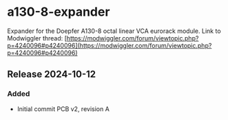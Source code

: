 # a130-8-expander
Expander for the Doepfer A130-8 octal linear VCA eurorack module.
Link to Modwiggler thread: [https://modwiggler.com/forum/viewtopic.php?p=4240096#p4240096](https://modwiggler.com/forum/viewtopic.php?p=4240096#p4240096)

## Release 2024-10-12

### Added
- Initial commit PCB v2, revision A
